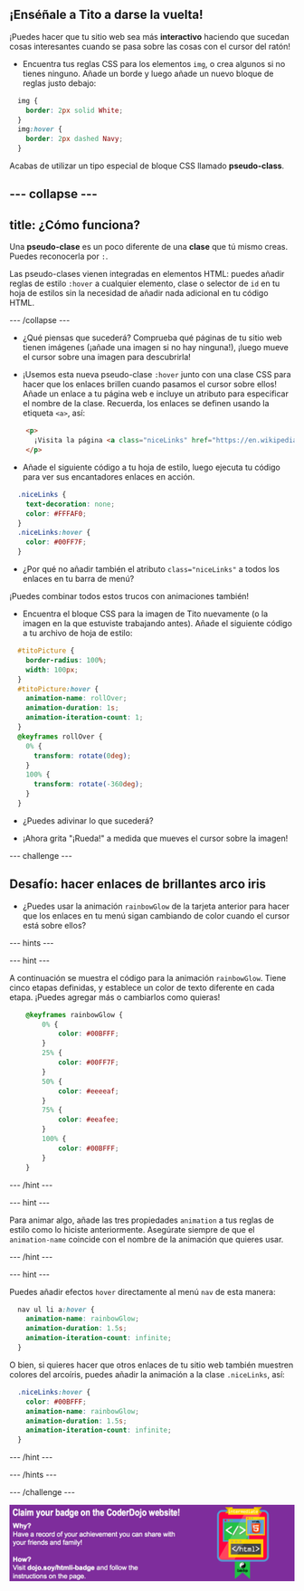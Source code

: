 ## ¡Enséñale a Tito a darse la vuelta!

¡Puedes hacer que tu sitio web sea más **interactivo** haciendo que sucedan cosas interesantes cuando se pasa sobre las cosas con el cursor del ratón!

+ Encuentra tus reglas CSS para los elementos `img`, o crea algunos si no tienes ninguno. Añade un borde y luego añade un nuevo bloque de reglas justo debajo:

```css
  img {
    border: 2px solid White;
  }
  img:hover {
    border: 2px dashed Navy;
  }
```

Acabas de utilizar un tipo especial de bloque CSS llamado **pseudo-class**.

## \--- collapse \---

## title: ¿Cómo funciona?

Una **pseudo-clase** es un poco diferente de una **clase** que tú mismo creas. Puedes reconocerla por `:`.

Las pseudo-clases vienen integradas en elementos HTML: puedes añadir reglas de estilo `:hover` a cualquier elemento, clase o selector de `id` en tu hoja de estilos sin la necesidad de añadir nada adicional en tu código HTML.

\--- /collapse \---

+ ¿Qué piensas que sucederá? Comprueba qué páginas de tu sitio web tienen imágenes (¡añade una imagen si no hay ninguna!), ¡luego mueve el cursor sobre una imagen para descubrirla!

+ ¡Usemos esta nueva pseudo-clase `:hover` junto con una clase CSS para hacer que los enlaces brillen cuando pasamos el cursor sobre ellos! Añade un enlace a tu página web e incluye un atributo para especificar el nombre de la clase. Recuerda, los enlaces se definen usando la etiqueta `<a>`, así:

```html
    <p>
      ¡Visita la página <a class="niceLinks" href="https://en.wikipedia.org/wiki/Ireland">Wikipedia</a> para aprender aún más sobre Irlanda!
    </p>
```

+ Añade el siguiente código a tu hoja de estilo, luego ejecuta tu código para ver sus encantadores enlaces en acción.

```css
  .niceLinks {
    text-decoration: none;
    color: #FFFAF0;
  }
  .niceLinks:hover {
    color: #00FF7F;
  }
```

+ ¿Por qué no añadir también el atributo `class="niceLinks"` a todos los enlaces en tu barra de menú?

¡Puedes combinar todos estos trucos con animaciones también!

+ Encuentra el bloque CSS para la imagen de Tito nuevamente (o la imagen en la que estuviste trabajando antes). Añade el siguiente código a tu archivo de hoja de estilo:

```css
  #titoPicture {
    border-radius: 100%;
    width: 100px;
  }
  #titoPicture:hover {
    animation-name: rollOver;
    animation-duration: 1s;
    animation-iteration-count: 1;
  }
  @keyframes rollOver {
    0% {
      transform: rotate(0deg);
    }
    100% {
      transform: rotate(-360deg);
    }
  }
```

+ ¿Puedes adivinar lo que sucederá?

+ ¡Ahora grita "¡Rueda!" a medida que mueves el cursor sobre la imagen!

\--- challenge \---

## Desafío: hacer enlaces de brillantes arco iris

+ ¿Puedes usar la animación `rainbowGlow` de la tarjeta anterior para hacer que los enlaces en tu menú sigan cambiando de color cuando el cursor está sobre ellos?

\--- hints \---

\--- hint \---

A continuación se muestra el código para la animación `rainbowGlow`. Tiene cinco etapas definidas, y establece un color de texto diferente en cada etapa. ¡Puedes agregar más o cambiarlos como quieras!

```css
    @keyframes rainbowGlow {
        0% {
            color: #00BFFF;
        }
        25% {
            color: #00FF7F;
        }
        50% {
            color: #eeeeaf;
        }
        75% {
            color: #eeafee;
        }
        100% {
            color: #00BFFF;
        }
    }
```

\--- /hint \---

\--- hint \---

Para animar algo, añade las tres propiedades `animation` a tus reglas de estilo como lo hiciste anteriormente. Asegúrate siempre de que el `animation-name` coincide con el nombre de la animación que quieres usar.

\--- /hint \---

\--- hint \---

Puedes añadir efectos `hover` directamente al menú `nav` de esta manera:

```css
  nav ul li a:hover {
    animation-name: rainbowGlow;
    animation-duration: 1.5s;
    animation-iteration-count: infinite;
  }
```

O bien, si quieres hacer que otros enlaces de tu sitio web también muestren colores del arcoíris, puedes añadir la animación a la clase `.niceLinks`, así:

```css
  .niceLinks:hover {
    color: #00BFFF;
    animation-name: rainbowGlow;
    animation-duration: 1.5s;
    animation-iteration-count: infinite;
  }
```

\--- /hint \---

\--- /hints \---

\--- /challenge \---

![](images/badge-footer-image-html-intermed.png)